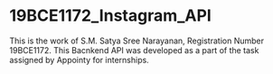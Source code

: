 # 19BCE1172_Instagram_API
This is the work of S.M. Satya Sree Narayanan, Registration Number 19BCE1172. This Bacnkend API was developed as a part of the task assigned by Appointy for internships.
